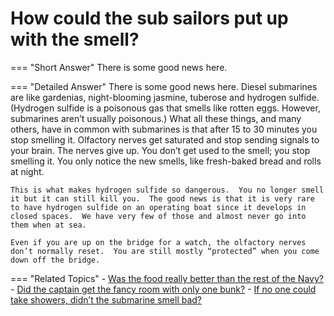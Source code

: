 # How could the sub sailors put up with the smell?


=== "Short Answer"
    There is some good news here.

=== "Detailed Answer"
    There is some good news here.  Diesel submarines are like gardenias, night-blooming jasmine, tuberose and hydrogen sulfide.  (Hydrogen sulfide is a poisonous gas that smells like rotten eggs.  However, submarines aren’t usually poisonous.)  What all these things, and many others, have in common with submarines is that after 15 to 30 minutes you stop smelling it.  Olfactory nerves get saturated and stop sending signals to your brain.  The nerves give up.  You don’t get used to the smell; you stop smelling it.  You only notice the new smells, like fresh-baked bread and rolls at night.

    This is what makes hydrogen sulfide so dangerous.  You no longer smell it but it can still kill you.  The good news is that it is very rare to have hydrogen sulfide on an operating boat since it develops in closed spaces.  We have very few of those and almost never go into them when at sea.

    Even if you are up on the bridge for a watch, the olfactory nerves don’t normally reset.  You are still mostly “protected” when you come down off the bridge.

=== "Related Topics"
    - [Was the food really better than the rest of the Navy?](./was-the-food-really-better-than-the-rest-of-the-navy.md)
    - [Did the captain get the fancy room with only one bunk?](./did-the-captain-get-the-fancy-room-with-only-one-bunk.md)
    - [If no one could take showers, didn’t the submarine smell bad?](./if-no-one-could-take-showers-didnt-the-submarine-smell-bad.md)
